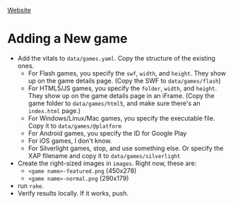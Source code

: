 [Website](http://deengames.github.io)

# Adding a New game

- Add the vitals to `data/games.yaml`. Copy the structure of the existing ones.
  - For Flash games, you specify the `swf`, `width`, and `height`. They show up on the game details page. (Copy the SWF to `data/games/flash`)
  - For HTML5/JS games, you specify the `folder`, `width`, and `height`. They show up on the game details page in an iFrame.  (Copy the game folder to `data/games/html5`, and make sure there's an `index.html` page.)
  - For Windows/Linux/Mac games, you specify the executable file. Copy it to `data/games/@platform`
  - For Android games, you specify the ID for Google Play
  - For iOS games, I don't know.
  - For Silverlight games, stop, and use something else. Or specify the XAP filename and copy it to `data/games/silverlight`
- Create the right-sized images in `images`. Right now, these are:
  - `<game name>-featured.png` (450x278)
  - `<game name>-normal.png` (290x179)
- run `rake`.
- Verify results locally. If it works, push.
